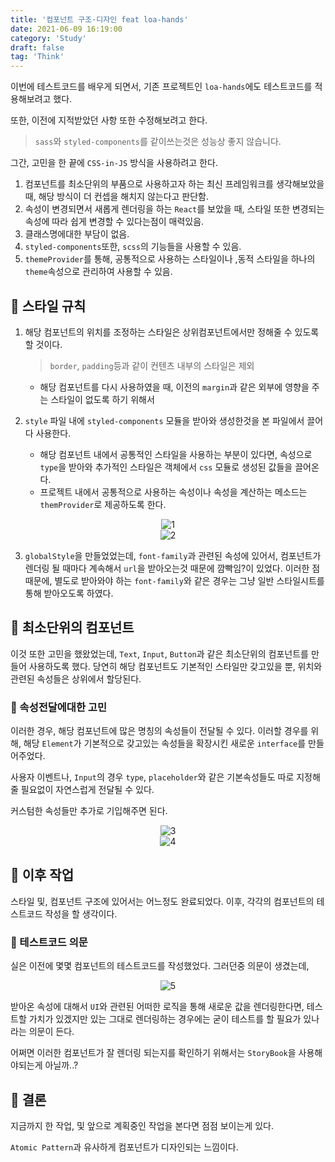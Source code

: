 ```yaml
---
title: '컴포넌트 구조·디자인 feat loa-hands'
date: 2021-06-09 16:19:00
category: 'Study'
draft: false
tag: 'Think'
---
```


이번에 테스트코드를 배우게 되면서, 기존 프로젝트인 `loa-hands`에도 테스트코드를 적용해보려고 했다.

또한, 이전에 지적받았던 사항 또한 수정해보려고 한다.

> `sass`와 `styled-components`를 같이쓰는것은 성능상 좋지 않습니다.

그간, 고민을 한 끝에 `CSS-in-JS` 방식을 사용하려고 한다.

1. 컴포넌트를 최소단위의 부품으로 사용하고자 하는 최신 프레임워크를 생각해보았을 때, 해당 방식이 더 컨셉을 해치지 않는다고 판단함.
2. 속성이 변경되면서 새롭게 렌더링을 하는 `React`를 보았을 때, 스타일 또한 변경되는 속성에 따라 쉽게 변경할 수 있다는점이 매력있음.
3. 클래스명에대한 부담이 없음.
4. `styled-components`또한, `scss`의 기능들을 사용할 수 있음.
5. `themeProvider`를 통해, 공통적으로 사용하는 스타일이나 ,동적 스타일을 하나의 `theme`속성으로 관리하여 사용할 수 있음.

## 🥞 스타일 규칙

1. 해당 컴포넌트의 위치를 조정하는 스타일은 상위컴포넌트에서만 정해줄 수 있도록 할 것이다.

   > `border`, `padding`등과 같이 컨텐츠 내부의 스타일은 제외

   - 해당 컴포넌트를 다시 사용하였을 때, 이전의 `margin`과 같은 외부에 영향을 주는 스타일이 없도록 하기 위해서

2. `style` 파일 내에 `styled-components` 모듈을 받아와 생성한것을 본 파일에서 끌어다 사용한다.
   - 해당 컴포넌트 내에서 공통적인 스타일을 사용하는 부분이 있다면, 속성으로 `type`을 받아와 추가적인 스타일은 객체에서 `css` 모듈로 생성된 값들을 끌어온다.
   - 프로젝트 내에서 공통적으로 사용하는 속성이나 속성을 계산하는 메소드는 `themProvider`로 제공하도록 한다.

<div style="text-align : center">
  <img src="/img/2021/06/09/1.PNG?raw=true" alt="1">
</div>
<div style="text-align : center">
  <img src="/img/2021/06/09/2.PNG?raw=true" alt="2">
</div>

3. `globalStyle`을 만들었었는데, `font-family`과 관련된 속성에 있어서, 컴포넌트가 렌더링 될 때마다 계속해서 `url`을 받아오는것 때문에 깜빡임?이 있었다. 이러한 점 때문에, 별도로 받아와야 하는 `font-family`와 같은 경우는 그냥 일반 스타일시트를 통해 받아오도록 하였다.

## 🧇 최소단위의 컴포넌트

이것 또한 고민을 했왔었는데, `Text`, `Input`, `Button`과 같은 최소단위의 컴포넌트를 만들어 사용하도록 했다. 당연히 해당 컴포넌트도 기본적인 스타일만 갖고있을 뿐, 위치와 관련된 속성들은 상위에서 할당된다.

### 🧀 속성전달에대한 고민

이러한 경우, 해당 컴포넌트에 많은 명칭의 속성들이 전달될 수 있다. 이러할 경우를 위해, 해당 `Element`가 기본적으로 갖고있는 속성들을 확장시킨 새로운 `interface`를 만들어주었다.

사용자 이벤트나, `Input`의 경우 `type`, `placeholder`와 같은 기본속성들도 따로 지정해줄 필요없이 자연스럽게 전달될 수 있다.

커스텀한 속성들만 추가로 기입해주면 된다.

<div style="text-align : center">
  <img src="/img/2021/06/09/3.PNG?raw=true" alt="3">
</div>
<div style="text-align : center">
  <img src="/img/2021/06/09/4.PNG?raw=true" alt="4">
</div>

## 🍗 이후 작업

스타일 및, 컴포넌트 구조에 있어서는 어느정도 완료되었다. 이후, 각각의 컴포넌트의 테스트코드 작성을 할 생각이다.

### 🍖 테스트코드 의문

실은 이전에 몇몇 컴포넌트의 테스트코드를 작성했었다. 그러던중 의문이 생겼는데,

<div style="text-align : center">
  <img src="/img/2021/06/09/5.PNG?raw=true" alt="5">
</div>

받아온 속성에 대해서 `UI`와 관련된 어떠한 로직을 통해 새로운 값을 렌더링한다면, 테스트할 가치가 있겠지만 있는 그대로 렌더링하는 경우에는 굳이 테스트를 할 필요가 있나 라는 의문이 든다.

어쩌면 이러한 컴포넌트가 잘 렌더링 되는지를 확인하기 위해서는 `StoryBook`을 사용해야되는게 아닐까..?

## 🥩 결론

지금까지 한 작업, 및 앞으로 계획중인 작업을 본다면 점점 보이는게 있다.

`Atomic Pattern`과 유사하게 컴포넌트가 디자인되는 느낌이다.

